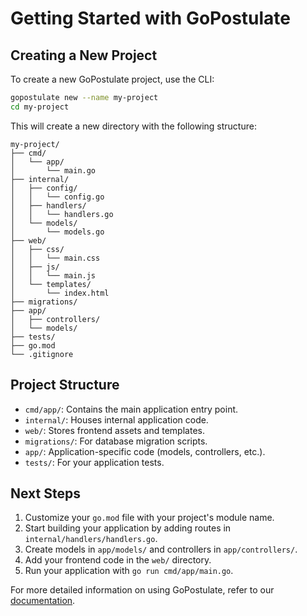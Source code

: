 # Getting Started with GoPostulate

## Creating a New Project

To create a new GoPostulate project, use the CLI:

```bash
gopostulate new --name my-project
cd my-project
```

This will create a new directory with the following structure:

```
my-project/
├── cmd/
│   └── app/
│       └── main.go
├── internal/
│   ├── config/
│   │   └── config.go
│   ├── handlers/
│   │   └── handlers.go
│   └── models/
│       └── models.go
├── web/
│   ├── css/
│   │   └── main.css
│   ├── js/
│   │   └── main.js
│   └── templates/
│       └── index.html
├── migrations/
├── app/
│   ├── controllers/
│   └── models/
├── tests/
├── go.mod
└── .gitignore
```

## Project Structure

- `cmd/app/`: Contains the main application entry point.
- `internal/`: Houses internal application code.
- `web/`: Stores frontend assets and templates.
- `migrations/`: For database migration scripts.
- `app/`: Application-specific code (models, controllers, etc.).
- `tests/`: For your application tests.

## Next Steps

1. Customize your `go.mod` file with your project's module name.
2. Start building your application by adding routes in `internal/handlers/handlers.go`.
3. Create models in `app/models/` and controllers in `app/controllers/`.
4. Add your frontend code in the `web/` directory.
5. Run your application with `go run cmd/app/main.go`.

For more detailed information on using GoPostulate, refer to our [documentation](https://github.com/yourusername/gopostulate/docs).
